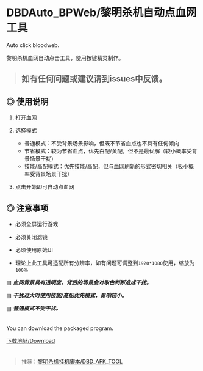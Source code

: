 # DBDAuto_BPWeb/黎明杀机自动点血网工具
Auto click  bloodweb.  
  
黎明杀机血网自动点击工具，使用按键精灵制作。  
  
      
        
>## 如有任何问题或建议请到issues中反馈。
  
## ◎ 使用说明  

1. 打开血网  
  
2. 选择模式   
    - 普通模式：不受背景场景影响，但既不节省血点也不具有任何倾向  
    - 节省模式：较为节省血点，优先白配/黄配，但不是最优解（较小概率受背景场景干扰）  
    - 技能/高配模式：优先技能/高配，但与血网刷新的形式密切相关（极小概率受背景场景干扰）  
  
3. 点击开始即可自动点血网  
  
  
## ◎ 注意事项  

- 必须全屏运行游戏  
  
- 必须关闭滤镜  
  
- 必须使用原始UI　
      
- 理论上此工具可适配所有分辨率，如有问题可调整到`1920*1080`使用，缩放为`100％`   
  
▤ ***血网背景具有透明度，背后的场景会对取色判断造成干扰。***  
  
▤ ***干扰过大时使用技能/高配优先模式，影响较小。***   
  
▤ ***普通模式不受干扰。***  
    　　


    
You can download the packaged program.  

[下载地址/Download](https://github.com/WKhistory/DBDAuto_BPWeb/releases)  
　　
  
> 推荐：[黎明杀机挂机脚本/DBD_AFK_TOOL](https://github.com/maskrs/DBD_AFK_TOOL/releases)　　
　　
  
